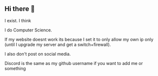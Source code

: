 ## Hi there 👋
I exist. I think

I do Computer Science.

If my website doesnt work its because I set it to only allow my own ip only (until I upgrade my server and get a switch+firewall).

I also don't post on social media.

Discord is the same as my github username if you want to add me or something
<!--
**GameOPro/GameOPro** is a ✨ _special_ ✨ repository because its `README.md` (this file) appears on your GitHub profile.

Here are some ideas to get you started:

- 🔭 I’m currently working on ...
- 🌱 I’m currently learning ...
- 👯 I’m looking to collaborate on ...
- 🤔 I’m looking for help with ...
- 💬 Ask me about ...
- 📫 How to reach me: ...
- 😄 Pronouns: ...
- ⚡ Fun fact: ...
-->
